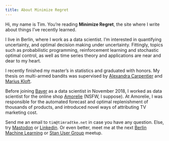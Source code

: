 ```yaml
---
title: About Minimize Regret
---
```


Hi, my name is Tim. You’re reading **Minimize Regret**, the site where I write about things I’ve recently learned.

I live in Berlin, where I work as a data scientist. I’m interested in quantifying uncertainty, and optimal decision making under uncertainty. Fittingly, topics such as probabilistic programming, reinforcement learning and stochastic optimal control, as well as time series theory and applications are near and dear to my heart.

I recently finished my master’s in statistics and graduated with honors. My thesis on multi-armed bandits was supervised by [Alexandra Carpentier](https://sites.google.com/site/alexandracarpentierresearch/) and [Marius Kloft](http://ml.informatik.uni-kl.de).

Before joining [Bayer](https://www.bayer.com) as a data scientist in November 2018, I worked as data scientist for the online shop [Amorelie](https://amorelie.de) (NSFW, I suppose). At Amorelie, I was responsible for the automated forecast and optimal replenishment of thousands of products, and introduced novel ways of attributing TV marketing cost.

Send me an email to `tim@timradtke.net` in case you have any question. Else, try [Mastodon](https://bayes.club/@timradtke) or [Linkedin](https://www.linkedin.com/in/timradtke). Or even better, meet me at the next [Berlin Machine Learning](https://www.meetup.com/berlin-machine-learning/)  or [Stan User Group](https://www.meetup.com/Stan-User-Group-Berlin/) meetup.
